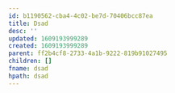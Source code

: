```yaml
---
id: b1190562-cba4-4c02-be7d-70406bcc87ea
title: Dsad
desc: ''
updated: 1609193999289
created: 1609193999289
parent: ff2b4cf8-2733-4a1b-9222-819b91027495
children: []
fname: dsad
hpath: dsad
---
```



